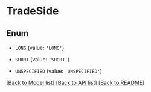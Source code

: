# TradeSide


## Enum

* `LONG` (value: `'LONG'`)

* `SHORT` (value: `'SHORT'`)

* `UNSPECIFIED` (value: `'UNSPECIFIED'`)

[[Back to Model list]](../README.md#documentation-for-models) [[Back to API list]](../README.md#documentation-for-api-endpoints) [[Back to README]](../README.md)


